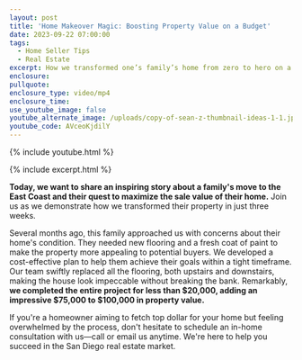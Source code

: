 ```yaml
---
layout: post
title: 'Home Makeover Magic: Boosting Property Value on a Budget'
date: 2023-09-22 07:00:00
tags:
  - Home Seller Tips
  - Real Estate
excerpt: How we transformed one’s family’s home from zero to hero on a budget.
enclosure:
pullquote:
enclosure_type: video/mp4
enclosure_time:
use_youtube_image: false
youtube_alternate_image: /uploads/copy-of-sean-z-thumbnail-ideas-1-1.jpg
youtube_code: AVceoKjdilY
---
```

{% include youtube.html %}

{% include excerpt.html %}

**Today, we want to share an inspiring story about a family's move to the East Coast and their quest to maximize the sale value of their home.** Join us as we demonstrate how we transformed their property in just three weeks.

Several months ago, this family approached us with concerns about their home's condition. They needed new flooring and a fresh coat of paint to make the property more appealing to potential buyers. We developed a cost-effective plan to help them achieve their goals within a tight timeframe. Our team swiftly replaced all the flooring, both upstairs and downstairs, making the house look impeccable without breaking the bank. Remarkably, **we completed the entire project for less than $20,000, adding an impressive $75,000 to $100,000 in property value.**

If you're a homeowner aiming to fetch top dollar for your home but feeling overwhelmed by the process, don't hesitate to schedule an in-home consultation with us—call or email us anytime. We're here to help you succeed in the San Diego real estate market.